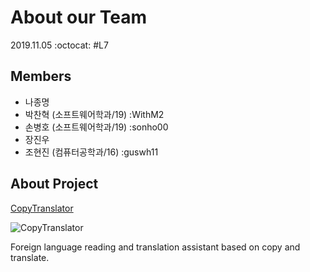 # About our Team
2019.11.05 :octocat: #L7

## Members
- 나종명
- 박찬혁 (소프트웨어학과/19) :WithM2
- 손병호 (소프트웨어학과/19) :sonho00
- 장진우
- 조현진 (컴퓨터공학과/16) :guswh11

## About Project
[CopyTranslator](https://github.com/CopyTranslator/CopyTranslator)

![CopyTranslator](https://user-images.githubusercontent.com/22427645/50773452-d738dd80-12cb-11e9-9b7c-45e5d7f74c8a.png)

Foreign language reading and translation assistant based on copy and translate.
